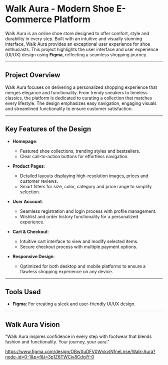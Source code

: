 # Walk Aura - Modern Shoe E-Commerce Platform  

Walk Aura is an online shoe store designed to offer comfort, style and durability in every step. Built with an intuitive and visually stunning interface, Walk Aura provides an exceptional user experience for shoe enthusiasts. This project highlights the user interface and user experience (UI/UX) design using **Figma**, reflecting a seamless shopping journey.

---

## Project Overview  

Walk Aura focuses on delivering a personalized shopping experience that merges elegance and functionality. From trendy sneakers to timeless classics, the platform is dedicated to curating a collection that matches every lifestyle. The design emphasizes easy navigation, engaging visuals and streamlined functionality to ensure customer satisfaction.

---

## Key Features of the Design  

- **Homepage**:  
   - Featured shoe collections, trending styles and bestsellers.  
   - Clear call-to-action buttons for effortless navigation.  

- **Product Pages**:  
   - Detailed layouts displaying high-resolution images, prices and customer reviews.  
   - Smart filters for size, color, category and price range to simplify selection.  

- **User Account**:  
   - Seamless registration and login process with profile management.  
   - Wishlist and order history functionality for a personalized experience.  

- **Cart & Checkout**:  
   - Intuitive cart interface to view and modify selected items.  
   - Secure checkout process with multiple payment options.  

- **Responsive Design**:  
   - Optimized for both desktop and mobile platforms to ensure a flawless shopping experience on any device.  

---

## Tools Used  

- **Figma**: For creating a sleek and user-friendly UI/UX design.    

---

## Walk Aura Vision  

"Walk Aura inspires confidence in every step with footwear that blends fashion and functionality. Your journey, your aura."


https://www.figma.com/design/OBwXuDFV0WvkvlNfneLnse/Walk-Aura?node-id=0-1&p=f&t=3p1Z6TWCiv8CdgiY-0


